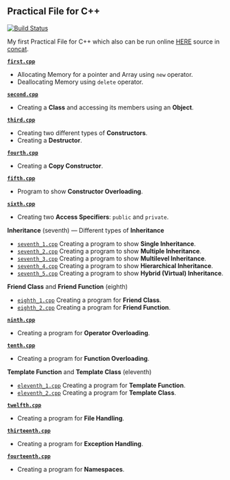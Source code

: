 ## Practical File for C++

[![Build Status](https://travis-ci.org/crazyuploader/CollegeStuff.svg?branch=master)](https://travis-ci.org/crazyuploader/CollegeStuff)

My first Practical File for C++ which also can be run online [HERE](https://practicalcpp.jugalkishore.repl.run/) source in [concat](/programs/cpp/Practical_File/concat).

<b>[`first.cpp`](/programs/cpp/first.cpp)</b>

- Allocating Memory for a pointer and Array using `new` operator.
- Deallocating Memory using `delete` operator.

<b>[`second.cpp`](/programs/cpp/second.cpp)</b>

- Creating a **Class** and accessing its members using an **Object**.

<b>[`third.cpp`](/programs/cpp/third.cpp)</b>

- Creating two different types of **Constructors**.
- Creating a **Destructor**.

<b>[`fourth.cpp`](/programs/cpp/fourth.cpp)</b>

- Creating a **Copy Constructor**.

<b>[`fifth.cpp`](/programs/cpp/fifth.cpp)</b>

- Program to show **Constructor Overloading**.

<b>[`sixth.cpp`](/programs/cpp/sixth.cpp)</b>

- Creating two **Access Specifiers**: `public` and `private`.

<b>Inheritance</b> (seventh) — Different types of **Inheritance**

- [`seventh_1.cpp`](/programs/cpp/seventh_1.cpp) Creating a program to show **Single Inheritance**.
- [`seventh_2.cpp`](/programs/cpp/seventh_2.cpp) Creating a program to show **Multiple Inheritance**.
- [`seventh_3.cpp`](/programs/cpp/seventh_3.cpp) Creating a program to show **Multilevel Inheritance**.
- [`seventh_4.cpp`](/programs/cpp/seventh_4.cpp) Creating a program to show **Hierarchical Inheritance**.
- [`seventh_5.cpp`](/programs/cpp/seventh_5.cpp) Creating a program to show **Hybrid (Virtual) Inheritance**.

<b>Friend Class</b> and <b>Friend Function</b> (eighth)

- [`eighth_1.cpp`](/programs/cpp/eighth_1.cpp) Creating a program for **Friend Class**.
- [`eighth_2.cpp`](/programs/cpp/eighth_2.cpp) Creating a program for **Friend Function**.

<b>[`ninth.cpp`](/programs/cpp/ninth.cpp)</b>

- Creating a program for **Operator Overloading**.

<b>[`tenth.cpp`](/programs/cpp/tenth.cpp)</b>

- Creating a program for **Function Overloading**.

<b>Template Function</b> and <b>Template Class</b> (eleventh)

- [`eleventh_1.cpp`](/programs/cpp/eleventh_1.cpp) Creating a program for **Template Function**.
- [`eleventh_2.cpp`](/programs/cpp/eleventh_2.cpp) Creating a program for **Template Class**.

<b>[`twelfth.cpp`](/programs/cpp/twelfth.cpp)</b>

- Creating a program for **File Handling**.

<b>[`thirteenth.cpp`](/programs/cpp/thirteenth.cpp)</b>

- Creating a program for **Exception Handling**.

<b>[`fourteenth.cpp`](/programs/cpp/fourteenth.cpp)</b>

- Creating a program for **Namespaces**.
